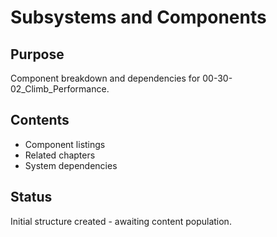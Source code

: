 # Subsystems and Components

## Purpose
Component breakdown and dependencies for 00-30-02_Climb_Performance.

## Contents
- Component listings
- Related chapters
- System dependencies

## Status
Initial structure created - awaiting content population.

